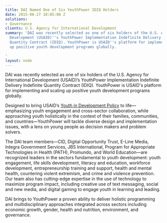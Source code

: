 ```yaml
---
title: DAI Named One of Six YouthPower IDIQ Holders
date: 2015-06-27 18:05:00 Z
solutions:
- Governance
clients: U.S. Agency for International Development
summary: 'DAI was recently selected as one of six holders of the U.S. Agency for International
  Development (USAID)''s YouthPower Implementation Indefinite Delivery Indefinite
  Quantity Contract (IDIQ). YouthPower is USAID''s platform for implementing and scaling
  up positive youth development programs globally.

'
layout: node
---
```


DAI was recently selected as one of six holders of the U.S. Agency for International Development (USAID)’s YouthPower Implementation Indefinite Delivery Indefinite Quantity Contract (IDIQ). YouthPower is USAID's platform for implementing and scaling up positive youth development programs globally.

Designed to bring USAID’s [Youth in Development Policy](/uploads/Youth_in_Development_Policy_0.pdf) to life—emphasizing youth engagement and cross-sector collaboration, while approaching youth holistically in the context of their families, communities, and countries—YouthPower will tackle diverse design and implementation issues, with a lens on young people as decision makers and problem solvers.

The DAI team members—CID, Digital Opportunity Trust, E-Line Media, Integra Government Services, JBS International, Program for Appropriate Technologies in Health (PATH), Promundo, and World Education—are recognized leaders in the sectors fundamental to youth development: youth engagement, life skills development, literacy and education, workforce development, entrepreneurship training and support, health and mental health, countering violent extremism, and crime and violence prevention. Our team also has cutting-edge expertise in the use of technology to maximize program impact, including creative use of text messaging, social and new media, and digital gaming to engage youth in learning and leading.

DAI brings to YouthPower a proven ability to deliver holistic programming and multidisciplinary approaches integrated across sectors including economic growth, gender, health and nutrition, environment, and governance.